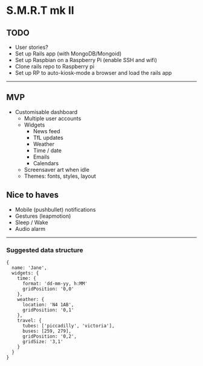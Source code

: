 # S.M.R.T mk II

## TODO

- User stories?
- Set up Rails app (with MongoDB/Mongoid)
- Set up Raspbian on a Raspberry Pi (enable SSH and wifi)
- Clone rails repo to Raspberry pi
- Set up RP to auto-kiosk-mode a browser and load the rails app

-----------------

## MVP
- Customisable dashboard
  - Multiple user accounts
  - Widgets
    - News feed
    - TfL updates
    - Weather
    - Time / date
    - Emails
    - Calendars
  - Screensaver art when idle
  - Themes: fonts, styles, layout

## Nice to haves
- Mobile (pushbullet) notifications
- Gestures (leapmotion)
- Sleep / Wake
- Audio alarm

----------------

### Suggested data structure
```
{
  name: 'Jane',
  widgets: {
    time: {
      format: 'dd-mm-yy, h:MM'
      gridPosition: '0,0'
    },
    weather: {
      location: 'N4 1AB',
      gridPosition: '0,1'
    },
    travel: {
      tubes: ['piccadilly', 'victoria'],
      buses: [259, 279],
      gridPosition: '0,2',
      gridSize: '3,1'
    }
  }
}  
```
